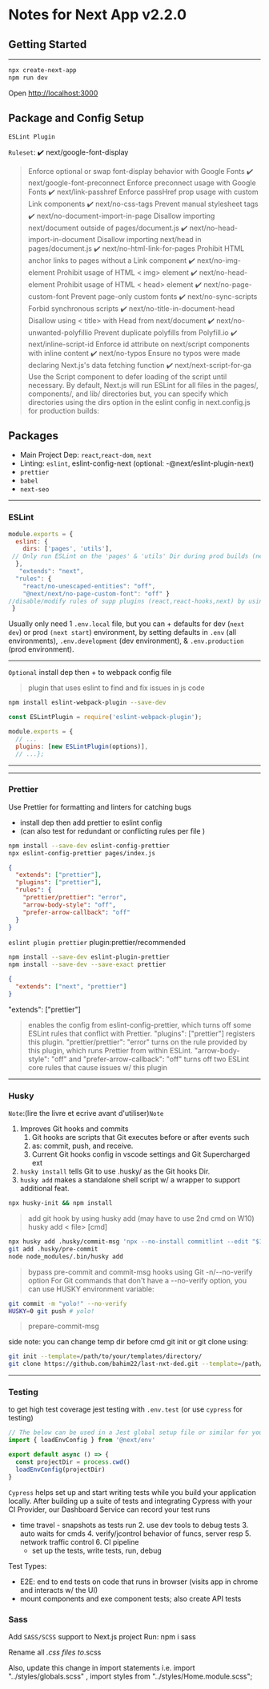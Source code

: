 
# Notes for Next App v2.2.0

## Getting Started

___

```bash
npx create-next-app
npm run dev
```

Open [http://localhost:3000](http://localhost:3000)

## Package and Config Setup

`ESLint Plugin`

`Ruleset`:
✔️ next/google-font-display
> Enforce optional or swap font-display behavior with Google Fonts
✔️ next/google-font-preconnect
> Enforce preconnect usage with Google Fonts
✔️ next/link-passhref
> Enforce passHref prop usage with custom Link components
✔️ next/no-css-tags
> Prevent manual stylesheet tags
✔️ next/no-document-import-in-page
> Disallow importing next/document outside of pages/document.js
✔️ next/no-head-import-in-document
>Disallow importing next/head in pages/document.js
✔️ next/no-html-link-for-pages
>Prohibit HTML anchor links to pages without a Link component
✔️ next/no-img-element
>Prohibit usage of HTML < img> element
✔️ next/no-head-element
>Prohibit usage of HTML < head> element
✔️ next/no-page-custom-font
>Prevent page-only custom fonts
✔️ next/no-sync-scripts
>Forbid synchronous scripts
✔️ next/no-title-in-document-head
>Disallow using < title> with Head from next/document
✔️ next/no-unwanted-polyfillio
>Prevent duplicate polyfills from Polyfill.io
✔️ next/inline-script-id
>Enforce id attribute on next/script components with inline content
✔️ next/no-typos
>Ensure no typos were made declaring Next.js's data fetching function
✔️ next/next-script-for-ga
>Use the Script component to defer loading of the script until necessary.
>By default, Next.js will run ESLint for all files in the pages/, components/, and lib/ directories
  but, you can specify which directories using the dirs option in the eslint config in next.config.js for production builds:

## Packages

- Main Project Dep: `react`,`react-dom`, `next`
- Linting: `eslint`, eslint-config-next (optional: -@next/eslint-plugin-next)
- `prettier`
- `babel`
- `next-seo`

___

### ESLint

```js
module.exports = {
  eslint: {
    dirs: ['pages', 'utils'],
 // Only run ESLint on the 'pages' & 'utils' Dir during prod builds (next build)
  },
   "extends": "next",
  "rules": {
    "react/no-unescaped-entities": "off",
    "@next/next/no-page-custom-font": "off" }
//disable/modify rules of supp plugins (react,react-hooks,next) by using rules property in .eslintrc file
 }
```

Usually only need 1 `.env.local` file, but you can + defaults for dev (`next dev`) or prod `(next start`) environment, by setting defaults in `.env` (all environments), `.env.development` (dev environment), & `.env.production` (prod environment).

___
`Optional` install dep then + to webpack config file
>plugin that uses eslint to find and fix issues in js code

```bash
npm install eslint-webpack-plugin --save-dev
```

```js
const ESLintPlugin = require('eslint-webpack-plugin');

module.exports = {
  // ...
  plugins: [new ESLintPlugin(options)],
  // ...};
```

___
___

### Prettier

Use  Prettier for formatting and linters for catching bugs

- install dep then add prettier to eslint config
- (can also test for redundant or conflicting rules per file )

```bash
npm install --save-dev eslint-config-prettier
npx eslint-config-prettier pages/index.js
```

```json
{
  "extends": ["prettier"],
  "plugins": ["prettier"],
  "rules": {
    "prettier/prettier": "error",
    "arrow-body-style": "off",
    "prefer-arrow-callback": "off"
  }
}
```

`eslint plugin prettier`
plugin:prettier/recommended

```bash
npm install --save-dev eslint-plugin-prettier
npm install --save-dev --save-exact prettier
```

```json
{
  "extends": ["next", "prettier"]
}
```

"extends": ["prettier"]
>enables the config from eslint-config-prettier, which turns off some ESLint rules that conflict with Prettier.
"plugins": ["prettier"] registers this plugin.
"prettier/prettier": "error" turns on the rule provided by this plugin, which runs Prettier from within ESLint.
"arrow-body-style": "off" and "prefer-arrow-callback": "off"
>turns off two ESLint core rules that cause issues w/ this plugin
___

### Husky

`Note`:(lire the livre et ecrive avant d'utiliser)`Note`

1. Improves Git hooks and commits
   1. Git hooks are scripts that Git executes before or after events such
   2. as: commit, push, and receive.
   3. Current Git hooks config in vscode settings and Git Supercharged ext
2. `husky install` tells Git to use .husky/ as the Git hooks Dir.
3. `husky add` makes a standalone shell script w/ a  wrapper to support additional feat.

```bash
npx husky-init && npm install
```

> add git hook by using husky add (may have to use 2nd cmd on W10)
> husky add < file> [cmd]

```bash
npx husky add .husky/commit-msg 'npx --no-install commitlint --edit "$1"'
git add .husky/pre-commit
node node_modules/.bin/husky add
```

> bypass pre-commit and commit-msg hooks using Git -n/--no-verify option
> For Git commands that don't have a --no-verify option, you can use HUSKY environment variable:

```bash
git commit -m "yolo!" --no-verify
HUSKY=0 git push # yolo!
```

>prepare-commit-msg

side note: you can change temp dir before cmd git init or git clone using:

```bash
git init --template=/path/to/your/templates/directory/
git clone https://github.com/bahim22/last-nxt-ded.git --template=/path/to/your/templates/directory/

```
___

### Testing

to get high test coverage
jest testing with `.env.test` (or use `cypress` for testing)

```js
// The below can be used in a Jest global setup file or similar for your testing set-up
import { loadEnvConfig } from '@next/env'

export default async () => {
  const projectDir = process.cwd()
  loadEnvConfig(projectDir)
}
```

`Cypress`
helps set up and start writing tests while you build your application locally. After building up a suite of tests and integrating Cypress with your CI Provider, our Dashboard Service can record your test runs

- time travel - snapshots as tests run 2. use dev tools to debug tests 3. auto waits for cmds 4. verify/jcontrol behavior of funcs, server resp 5. network traffic control 6. CI pipeline
  - set up the tests, write tests, run, debug

Test Types:

- E2E: end to end tests on code that runs in browser (visits app in chrome and interacts w/ the UI)
- mount components and exe component tests; also create API tests

### Sass

Add `SASS/SCSS` support to Next.js project
Run: npm i sass

Rename all *.css files to*.scss

Also, update this change in import statements i.e. import "../styles/globals.scss" , import styles from "../styles/Home.module.scss";
